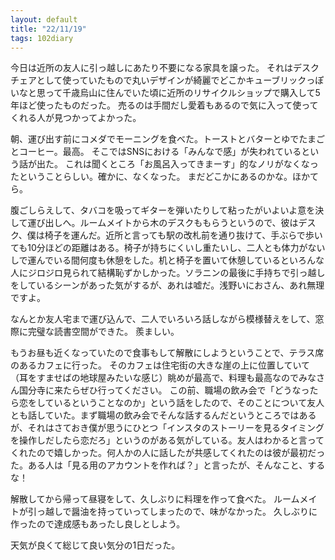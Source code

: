 ```yaml
---
layout: default
title: "22/11/19"
tags: 102diary
---
```


今日は近所の友人に引っ越しにあたり不要になる家具を譲った。
それはデスクチェアとして使っていたもので丸いデザインが綺麗でどこかキューブリックっぽいなと思って千歳烏山に住んでいた頃に近所のリサイクルショップで購入して5年ほど使ったものだった。
売るのは手間だし愛着もあるので気に入って使ってくれる人が見つかってよかった。

朝、運び出す前にコメダでモーニングを食べた。トーストとバターとゆでたまごとコーヒー。最高。
そこではSNSにおける「みんなで感」が失われているという話が出た。
これは聞くところ「お風呂入ってきまーす」的なノリがなくなったということらしい。確かに、なくなった。
まだどこかにあるのかな。ほかてら。

腹ごしらえして、タバコを吸ってギターを弾いたりして粘ったがいよいよ意を決して運び出しへ。ルームメイトから木のデスクももらうというので、彼はデスク、僕は椅子を運んだ。近所と言っても駅の改札前を通り抜けて、手ぶらで歩いても10分ほどの距離はある。椅子が持ちにくいし重たいし、二人とも体力がないしで運んでいる間何度も休憩をした。机と椅子を置いて休憩しているといろんな人にジロジロ見られて結構恥ずかしかった。ソラニンの最後に手持ちで引っ越しをしているシーンがあった気がするが、あれは嘘だ。浅野いにおさん、あれ無理ですよ。

なんとか友人宅まで運び込んで、二人でいろいろ話しながら模様替えをして、窓際に完璧な読書空間ができた。
羨ましい。

もうお昼も近くなっていたので食事もして解散にしようということで、テラス席のあるカフェに行った。
そのカフェは住宅街の大きな崖の上に位置していて（耳をすませばの地球屋みたいな感じ）眺めが最高で、料理も最高なのでみなさん国分寺に来たらぜひ行ってください。
この前、職場の飲み会で「どうなったら恋をしているということなのか」という話をしたので、そのことについて友人とも話していた。まず職場の飲み会でそんな話するんだというところではあるが、それはさておき僕が思うにひとつ「インスタのストーリーを見るタイミングを操作しだしたら恋だろ」というのがある気がしている。友人はわかると言ってくれたので嬉しかった。何人かの人に話したが共感してくれたのは彼が最初だった。ある人は「見る用のアカウントを作れば？」と言ったが、そんなこと、するな！

解散してから帰って昼寝をして、久しぶりに料理を作って食べた。
ルームメイトが引っ越しで醤油を持っていってしまったので、味がなかった。
久しぶりに作ったので達成感もあったし良しとしよう。

天気が良くて総じて良い気分の1日だった。